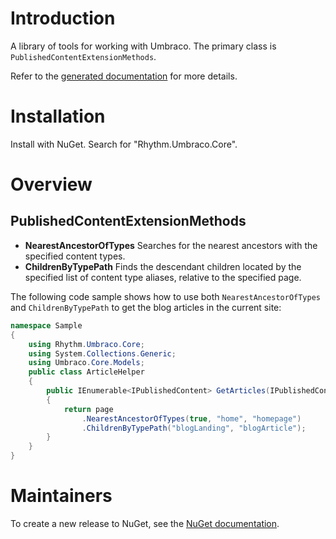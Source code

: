# Introduction

A library of tools for working with Umbraco. The primary class is `PublishedContentExtensionMethods`.

Refer to the [generated documentation](docs/generated.md) for more details.

# Installation

Install with NuGet. Search for "Rhythm.Umbraco.Core".

# Overview

## PublishedContentExtensionMethods

* **NearestAncestorOfTypes** Searches for the nearest ancestors with the specified content types.
* **ChildrenByTypePath** Finds the descendant children located by the specified list of content type aliases, relative to the specified page.

The following code sample shows how to use both `NearestAncestorOfTypes` and `ChildrenByTypePath` to get the blog articles in the current site:

```c#
namespace Sample
{
    using Rhythm.Umbraco.Core;
    using System.Collections.Generic;
    using Umbraco.Core.Models;
    public class ArticleHelper
    {
        public IEnumerable<IPublishedContent> GetArticles(IPublishedContent page)
        {
            return page
                .NearestAncestorOfTypes(true, "home", "homepage")
                .ChildrenByTypePath("blogLanding", "blogArticle");
        }
    }
}
```

# Maintainers

To create a new release to NuGet, see the [NuGet documentation](docs/nuget.md).
